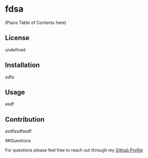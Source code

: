 
  # fdsa
  
  (Place Table of Contents here)
  
  ## License
  undefined

  ## Installation
  sdfa

  ## Usage
  asdf

  ## Contribution
  asdfasdfasdf


  ##Questions

  For questions please feel free to reach out through my [Github Profile](https://github.com/ayfor)
  
  